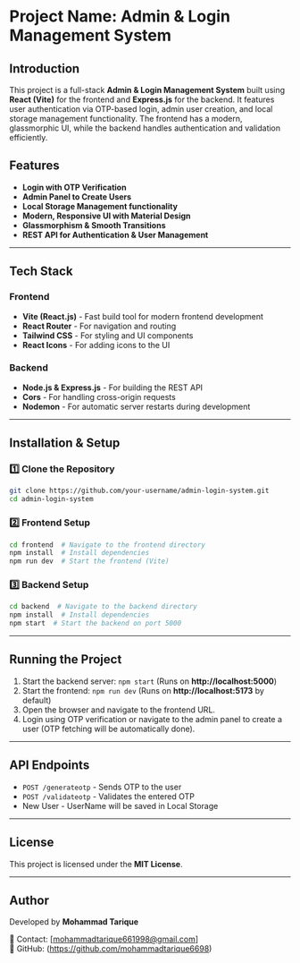 # Project Name: Admin & Login Management System

## Introduction
This project is a full-stack **Admin & Login Management System** built using **React (Vite)** for the frontend and **Express.js** for the backend. It features user authentication via OTP-based login, admin user creation, and local storage management functionality. The frontend has a modern, glassmorphic UI, while the backend handles authentication and validation efficiently.

## Features
- **Login with OTP Verification**
- **Admin Panel to Create Users**
- **Local Storage Management functionality**
- **Modern, Responsive UI with Material Design**
- **Glassmorphism & Smooth Transitions**
- **REST API for Authentication & User Management**

---

## Tech Stack
### Frontend
- **Vite (React.js)** - Fast build tool for modern frontend development
- **React Router** - For navigation and routing
- **Tailwind CSS** - For styling and UI components
- **React Icons** - For adding icons to the UI

### Backend
- **Node.js & Express.js** - For building the REST API
- **Cors** - For handling cross-origin requests
- **Nodemon** - For automatic server restarts during development

---

## Installation & Setup

### 1️⃣ Clone the Repository
```bash
git clone https://github.com/your-username/admin-login-system.git
cd admin-login-system
```

### 2️⃣ Frontend Setup
```bash
cd frontend  # Navigate to the frontend directory
npm install  # Install dependencies
npm run dev  # Start the frontend (Vite)
```

### 3️⃣ Backend Setup
```bash
cd backend  # Navigate to the backend directory
npm install  # Install dependencies
npm start  # Start the backend on port 5000
```

---

## Running the Project
1. Start the backend server: `npm start` (Runs on **http://localhost:5000**)
2. Start the frontend: `npm run dev` (Runs on **http://localhost:5173** by default)
3. Open the browser and navigate to the frontend URL.
4. Login using OTP verification or navigate to the admin panel to create a user (OTP fetching will be automatically done).

---

## API Endpoints
- `POST /generateotp` - Sends OTP to the user
- `POST /validateotp` - Validates the entered OTP
- New User - UserName will be saved in Local Storage

---

## License
This project is licensed under the **MIT License**.

---

## Author
Developed by **Mohammad Tarique**

📧 Contact: [mohammadtarique661998@gmail.com]  
🔗 GitHub: (https://github.com/mohammadtarique6698)


